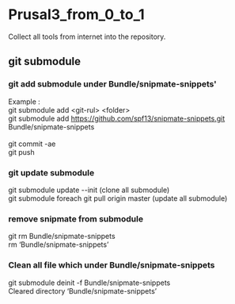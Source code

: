 # PrusaI3_from_0_to_1
Collect all tools from internet into the repository.

## git submodule
### git add submodule under Bundle/snipmate-snippets'
Example : <br />
git submodule add \<git-rul> \<folder> <br />
git submodule add https://github.com/spf13/snipmate-snippets.git Bundle/snipmate-snippets <br />
<br />
git commit -ae<br />
git push<br />

### git update submodule
git submodule update --init (clone all submodule)<br />
git submodule foreach git pull origin master (update all submodule)<br />


### remove snipmate from submodule
git rm Bundle/snipmate-snippets<br />
rm ‘Bundle/snipmate-snippets’<br />

### Clean all file which under Bundle/snipmate-snippets
git submodule deinit -f Bundle/snipmate-snippets<br />
Cleared directory ‘Bundle/snipmate-snippets’<br />

